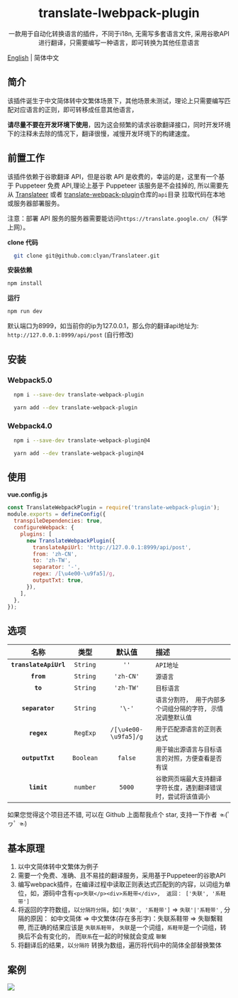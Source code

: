 <h1 align="center">translate-lwebpack-plugin</h1>

<p align="center">一款用于自动化转换语言的插件，不同于i18n, 无需写多套语言文件, 采用谷歌API进行翻译，只需要编写一种语言，即可转换为其他任意语言</p>

[English](./README.md) | 简体中文

## 简介

该插件诞生于中文简体转中文繁体场景下，其他场景未测试，理论上只需要编写匹配对应语言的正则，即可转移成任意其他语言，

**请尽量不要在开发环境下使用**，因为这会频繁的请求谷歌翻译接口，同时开发环境下的注释未去除的情况下，翻译很慢，减慢开发环境下的构建速度。

## 前置工作

该插件依赖于谷歌翻译 API，但是谷歌 API 是收费的，幸运的是，这里有一个基于 Puppeteer 免费 API,理论上基于 Puppeteer 该服务是不会挂掉的, 所以需要先从 [Translateer](git@github.com:clyan/Translateer.git) 或者 [translate-webpack-plugin](git@github.com:clyan/translate-webpack-plugin.git)仓库的`api`目录 拉取代码在本地或服务器部署服务。

注意：部署 API 服务的服务器需要能访问`https://translate.google.cn/`（科学上网）。

**clone 代码**

```bash
  git clone git@github.com:clyan/Translateer.git
```

**安装依赖**

```bash
npm install
```

**运行**

```bash
npm run dev
```

默认端口为8999，如当前你的ip为127.0.0.1，那么你的翻译api地址为: `http://127.0.0.1:8999/api/post` (自行修改)

## 安装

### Webpack5.0

```bash
  npm i --save-dev translate-webpack-plugin
```

```bash
  yarn add --dev translate-webpack-plugin
```

### Webpack4.0

```bash
  npm i --save-dev translate-webpack-plugin@4
```

```bash
  yarn add --dev translate-webpack-plugin@4
```

## 使用

**vue.config.js**

```javascript
const TranslateWebpackPlugin = require('translate-webpack-plugin');
module.exports = defineConfig({
  transpileDependencies: true,
  configureWebpack: {
    plugins: [
      new TranslateWebpackPlugin({
        translateApiUrl: 'http://127.0.0.1:8999/api/post',
        from: 'zh-CN',
        to: 'zh-TW',
        separator: '-',
        regex: /[\u4e00-\u9fa5]/g,
        outputTxt: true,
      }),
    ],
  },
});
```

## 选项

|名称|类型|默认值|描述|
|:--:|:--:|:-----:|:----------|
|**`translateApiUrl`**|`String`|`''`|`API地址`|
|**`from`**|`String`|`'zh-CN'`|`源语言`|
|**`to`**|`String`|`'zh-TW'`|`目标语言`|
|**`separator`**|`String`|`'\-'`|`语言分割符， 用于内部多个词组分隔的字符, 示情况调整默认值`|
|**`regex`**|`RegExp`|`/[\u4e00-\u9fa5]/g`|`用于匹配源语言的正则表达式`|
|**`outputTxt`**|`Boolean`|`false`|`用于输出源语言与目标语言的对照，方便查看是否有误`|
|**`limit`**|`number`|`5000`|`谷歌网页端最大支持翻译字符长度，遇到翻译错误时，尝试将该值调小`|

如果您觉得这个项目还不错, 可以在 Github 上面帮我点个 star, 支持一下作者 ☜(ﾟヮﾟ ☜)

## 基本原理

1. 以中文简体转中文繁体为例子
2. 需要一个免费、准确、且不易挂的翻译服务，采用基于Puppeteer的谷歌API
3. 编写webpack插件，在编译过程中读取正则表达式匹配到的内容，以词组为单位，如，源码中含有`<p>失联</p><div>系鞋带</div>,  返回： ['失联', '系鞋带']`
4. 将返回的字符数组，以`分隔符分隔`，如`['失联', '系鞋带']` => `失联'|'系鞋带'` , 分隔的原因： 如中文简体 => 中文繁体(存在多形字)：失联系鞋带 => 失聯繫鞋帶, 而正确的结果应该是 `失联系鞋带`， `失联`是一个词组，`系鞋带`是一个词组，转换后不会有变化的， 而`联系`在一起的时候就会变成 `聯繫`
5. 将翻译后的结果，以`分隔符` 转换为数组，遍历将代码中的简体全部替换繁体

## 案例

![](https://s2.loli.net/2022/02/21/ah9qt4jIrwbSu7J.png)
